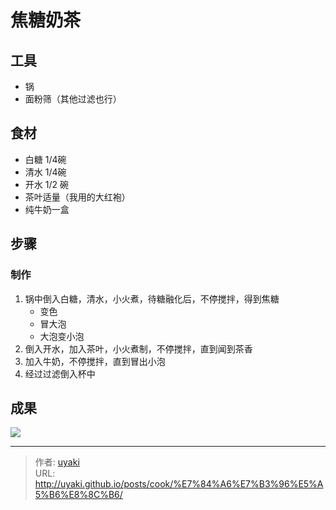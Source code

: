# 焦糖奶茶


<!--more-->

## 工具

- 锅
- 面粉筛（其他过滤也行）

## 食材

- 白糖 1/4碗
- 清水 1/4碗
- 开水 1/2 碗
- 茶叶适量（我用的大红袍）
- 纯牛奶一盒

## 步骤

### 制作

1. 锅中倒入白糖，清水，小火煮，待糖融化后，不停搅拌，得到焦糖
   - 变色
   - 冒大泡
   - 大泡变小泡
2. 倒入开水，加入茶叶，小火煮制，不停搅拌，直到闻到茶香
3. 加入牛奶，不停搅拌，直到冒出小泡
4. 经过过滤倒入杯中
   

## 成果

![](https://cdn.jsdelivr.net/gh/uyaki/pic-cloud/img/20200223162505.png)


---

> 作者: [uyaki](https://www.github.com/uyaki)  
> URL: http://uyaki.github.io/posts/cook/%E7%84%A6%E7%B3%96%E5%A5%B6%E8%8C%B6/  

